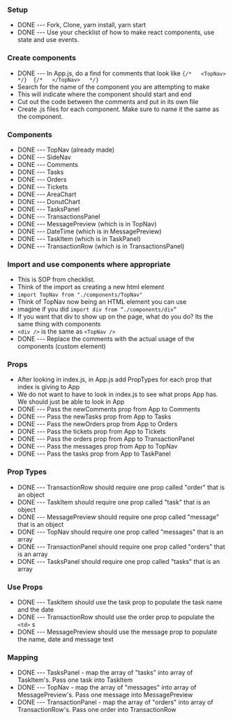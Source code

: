 ### Setup
* DONE --- Fork, Clone, yarn install, yarn start
* DONE --- Use your checklist of how to make react components, use state and use events.

### Create components
* DONE --- In App.js, do a find for comments that look like `{/*   <TopNav>   */}  {/*   </TopNav>   */}`
* Search for the name of the component you are attempting to make
* This will indicate where the component should start and end
* Cut out the code between the comments and put in its own file
* Create .js files for each component. Make sure to name it the same as the component.

### Components
* DONE --- TopNav (already made)
* DONE --- SideNav
* DONE --- Comments
* DONE --- Tasks
* DONE --- Orders
* DONE --- Tickets
* DONE --- AreaChart
* DONE --- DonutChart
* DONE --- TasksPanel
* DONE --- TransactionsPanel
* DONE --- MessagePreview (which is in TopNav)
* DONE --- DateTime (which is in MessagePreview)
* DONE --- TaskItem (which is in TaskPanel)
* DONE --- TransactionRow (which is in TransactionsPanel)

### Import and use components where appropriate
* This is SOP from checklist.
* Think of the import as creating a new html element
* `import TopNav from "./components/TopNav"`
* Think of TopNav now being an HTML element you can use
* imagine if you did `import div from “./components/div”`
* If you want that div to show up on the page, what do you do? Its the same thing with components
* `<div />` is the same as `<TopNav />`
* DONE --- Replace the comments with the actual usage of the components (custom element)

### Props
* After looking in index.js, in App.js add PropTypes for each prop that index is giving to App
* We do not want to have to look in index.js to see what props App has. We should just be able to look in App
* DONE --- Pass the newComments prop from App to Comments
* DONE --- Pass the newTasks prop from App to Tasks
* DONE --- Pass the newOrders prop from App to Orders
* DONE --- Pass the tickets prop from App to Tickets
* DONE --- Pass the orders prop from App to TransactionPanel
* DONE --- Pass the messages prop from App to TopNav
* DONE --- Pass the tasks prop from App to TaskPanel

### Prop Types
* DONE --- TransactionRow should require one prop called "order" that is an object
* DONE --- TaskItem should require one prop called "task" that is an object
* DONE --- MessagePreview should require one prop called "message" that is an object
* DONE --- TopNav should require one prop called "messages" that is an array
* DONE --- TransactionPanel should require one prop called "orders" that is an array
* DONE --- TasksPanel should require one prop called "tasks" that is an array

### Use Props
* DONE --- TaskItem should use the task prop to populate the task name and the date
* DONE --- TransactionRow should use the order prop to populate the `<td>` s
* DONE --- MessagePreview should use the message prop to populate the name, date and message text

### Mapping
* DONE --- TasksPanel - map the array of "tasks" into array of TaskItem's. Pass one task into TaskItem
* DONE --- TopNav - map the array of "messages" into array of MessagePreview's. Pass one message into MessagePreview
* DONE --- TransactionPanel - map the array of "orders" into array of TransactionRow's. Pass one order into TransactionRow

